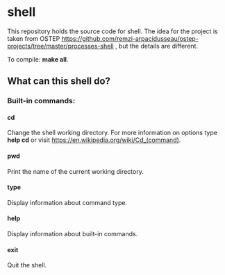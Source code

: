 # shell
This repository holds the source code for shell. The idea for the project is taken from OSTEP https://github.com/remzi-arpacidusseau/ostep-projects/tree/master/processes-shell , but the details are different.

To compile: **make all**.

## What can this shell do?
### Built-in commands:
#### cd
Change the shell working directory. For more information on options type **help cd** or visit https://en.wikipedia.org/wiki/Cd_(command).
#### pwd
Print the name of the current working directory.
#### type 
Display information about command type.
#### help
Display information about built-in commands.
#### exit
Quit the shell.
